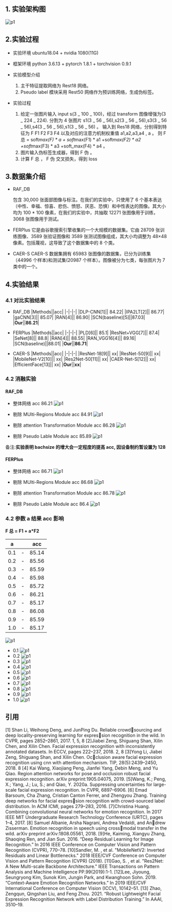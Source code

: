 ## 1. 实验架构图

![p1](D:\blog\justxyx.github.io\assets\img\2021.8.17\p1.png)

## 2.实验过程

- 实验环境
  ubuntu18.04 + nvidia 1080(11G)

- 框架环境
  python 3.6.13 + pytorch 1.8.1 + torchvision 0.9.1

- 实验模型介绍

  1. 主干特征提取网络为 Rest18 网络。
  2. Pseudo label 模块采用 Rest50 网络作为预训练网络，生成伪标签。

- 实验过程
  1. 给定一张图片输入 input s(3 _ 100 _ 100)，经过 transform 图像增强为(3 _ 224 _ 224). 分割为 4 张图片 s1(3 _ 56 _ 56),s2(3 _ 56 _ 56),s3(3 _ 56 _ 56),s4(3 _ 56 _ 56),s1(3 _ 56 _ 56) 。 输入到 Res18 网络，分别得到特征为 F F1 F2 F3 F4 以及对应的注意力机制权重值 a1,a2,a3,a4 , a 。 则 F 总 = soft*max(F) * a + soft*max(F1) * a1 +soft*max(F2) * a2 +soft*max(F3) * a3 +soft_max(F4) \* a4 。
  2. 图片输入伪标签生成器，得到 F 伪 。
  3. 计算 F 总 ， F 伪 交叉损失，得到 loss

## 3.数据集介绍

- RAF_DB

  包含 30,000 张面部图像与标注。在我们的实验中，只使用了 6 个基本表达（中性、幸福、惊喜、悲伤、愤怒、厌恶、恐惧）和中性表达的图像。其大小均为 100 \* 100 像素，在我们的实验中，共抽取 12271 张图像用于训练，3068 张图像用于测试。

- FERPlus
  它是由谷歌搜索引擎收集的一个大规模的数据集。它由 28709 张训练图像、3589 张验证图像和 3589 张测试图像组成，其大小均调整为 48×48 像素。包括蔑视，这导致了这个数据集中的 8 个类。
    
- CAER-S
  CAER-S 数据集拥有 65983 张图像的数据集，已分为训练集（44996 个样本)和测试集(20987 个样本）。图像被分为七类，每张图片为 7 类中的一个。

## 4.实验结果

### 4.1 对比实验结果

- RAF_DB
  |Methods||acc|
  |-|-|-|
  |DLP-CNN[1]|| 84.22|
  |IPA2LT[2]|| 86.77|
  |gaCNN[3]|| 85.07|
  |RAN[4]|| 86.90|
  |SCN(baseline)[5]||87.03|
  |**Our**||**86.21**|

- FERPlus
  |Methods||acc|
  |-|-|-|
  |PLD[6]|| 85.1|
  |ResNet+VGG[7]|| 87.4|
  |SeNet[8]|| 88.8|
  |RAN[4]|| 88.55|
  |RAN_VGG16[4]|| 89.16|
  |SCN(baseline)||88.01|
  |**Our**||**86.71**|

- CAER-S
  |Methods||acc|
  |-|-|-|
  |ResNet-18[9]|| xx|
  |ResNet-50[9]|| xx|
  |MobileNet-V2[10]|| xx|
  |Res2Net-50[11]|| xx|
  |CAER-Net-S[12]|| xx|
  |EfficientFace[13]|| xx|
  |**Our**||**xx**|

### 4.2 消融实验

#### RAF_DB

- 整体网络
  acc 86.21
  ![p1](D:\blog\justxyx.github.io\assets\img\2021.8.17\p14.png)

- 剔除 MUlti-Regions Module
  acc 84.91
  ![p1](D:\blog\justxyx.github.io\assets\img\2021.8.17\p7.png)

- 剔除 attention Transformation Module
  acc 86.28
  ![p1](D:\blog\justxyx.github.io\assets\img\2021.8.17\p8.png)
- 剔除 Pseudo Lable Module
  acc 85.89
  ![p1](D:\blog\justxyx.github.io\assets\img\2021.8.17\p9.png)

备注:**实验表明 bachsize 的增大会一定程度的提高 acc, 因设备制约暂设置为 128**

#### FERPlus

- 整体网络
  acc 86.71
  ![p1](D:\blog\justxyx.github.io\assets\img\2021.8.17\p5.png)

- 剔除 MUlti-Regions Module
  acc 86.68
  ![p1](D:\blog\justxyx.github.io\assets\img\2021.8.17\p4.png)

- 剔除 attention Transformation Module
  acc 86.78
  ![p1](D:\blog\justxyx.github.io\assets\img\2021.8.17\p3.png)

- 剔除 Pseudo Lable Module
  acc 86.4
  ![p1](D:\blog\justxyx.github.io\assets\img\2021.8.17\p2.png)

### 4.2 参数 a 结果 acc 影响

**F 总 = F1 + a\*F2**

| a   |     | acc   |
| --- | --- | ----- |
| 0.1 | -   | 85.14 |
| 0.2 | -   | 85.56 |
| 0.3 | -   | 85.59 |
| 0.4 | -   | 85.98 |
| 0.5 | -   | 85.72 |
| 0.6 | -   | 86.21 |
| 0.7 | -   | 85.17 |
| 0.8 | -   | 86.08 |
| 0.9 | -   | 85.59 |
| 1.0 | -   | 85.17 |

![p1](D:\blog\justxyx.github.io\assets\img\2021.8.17\p19.png)

- 0.1
  ![p1](D:\blog\justxyx.github.io\assets\img\2021.8.17\p6.png)
- 0.2
  ![p1](D:\blog\justxyx.github.io\assets\img\2021.8.17\p10.png)
- 0.3
  ![p1](D:\blog\justxyx.github.io\assets\img\2021.8.17\p11.png)
- 0.4
  ![p1](D:\blog\justxyx.github.io\assets\img\2021.8.17\p12.png)
- 0.5
  ![p1](D:\blog\justxyx.github.io\assets\img\2021.8.17\p13.png)
- 0.6
  ![p1](D:\blog\justxyx.github.io\assets\img\2021.8.17\p14.png)
- 0.7
  ![p1](D:\blog\justxyx.github.io\assets\img\2021.8.17\p15.png)
- 0.8
  ![p1](D:\blog\justxyx.github.io\assets\img\2021.8.17\p16.png)
- 0.9
  ![p1](D:\blog\justxyx.github.io\assets\img\2021.8.17\p17.png)
- 1.0
  ![p1](D:\blog\justxyx.github.io\assets\img\2021.8.17\p18.png)

## 引用

[1] Shan Li, Weihong Deng, and JunPing Du. Reliable crowdsourcing and deep locality-preserving learning for expression recognition in the wild. In CVPR, pages 2852–2861, 2017. 1, 5, 8
[2]Jiabei Zeng, Shiguang Shan, Xilin Chen, and Xilin Chen.
Facial expression recognition with inconsistently annotated
datasets. In ECCV, pages 222–237, 2018. 2, 8
[3]Yong Li, Jiabei Zeng, Shiguang Shan, and Xilin Chen. Occlusion aware facial expression recognition using cnn with
attention mechanism. TIP, 28(5):2439–2450, 2018. 8
[4] Kai Wang, Xiaojiang Peng, Jianfei Yang, Debin Meng,
and Yu Qiao. Region attention networks for pose and
occlusion robust facial expression recognition. arXiv
preprint:1905.04075, 2019.
[5]Wang, K.; Peng, X.; Yang, J.; Lu, S.; and Qiao, Y. 2020a.
Suppressing uncertainties for large-scale facial expression
recognition. In CVPR, 6897–6906.
[6] Emad Barsoum, Cha Zhang, Cristian Canton Ferrer, and
Zhengyou Zhang. Training deep networks for facial expression recognition with crowd-sourced label distribution. In
ACM ICMI, pages 279–283, 2016.
[7]Christina Huang. Combining convolutional neural networks
for emotion recognition. In 2017 IEEE MIT Undergraduate
Research Technology Conference (URTC), pages 1–4, 2017.
[8] Samuel Albanie, Arsha Nagrani, Andrea Vedaldi, and Andrew Zisserman. Emotion recognition in speech using crossmodal transfer in the wild. arXiv preprint arXiv:1808.05561, 2018.
[9]He, Kaiming, Xiangyu Zhang, Shaoqing Ren, and Jian Sun. 2016. “Deep Residual Learning for Image Recognition.” In 2016 IEEE Conference on Computer Vision and Pattern Recognition (CVPR), 770–78.
[10]Sandler, M. , et al. "MobileNetV2: Inverted Residuals and Linear Bottlenecks." 2018 IEEE/CVF Conference on Computer Vision and Pattern Recognition (CVPR) (2018).
[11]Gao, S. , et al. "Res2Net: A New Multi-scale Backbone Architecture." IEEE Transactions on Pattern Analysis and Machine Intelligence PP.99(2019):1-1.
[12]Lee, Jiyoung, Seungryong Kim, Sunok Kim, Jungin Park, and Kwanghoon Sohn. 2019. “Context-Aware Emotion Recognition Networks.” In 2019 IEEE/CVF International Conference on Computer Vision (ICCV), 10142–51.
[13] Zhao, Zengqun, Qingshan Liu, and Feng Zhou. 2021. “Robust Lightweight Facial Expression Recognition Network with Label Distribution Training.” In AAAI, 3510–19.
